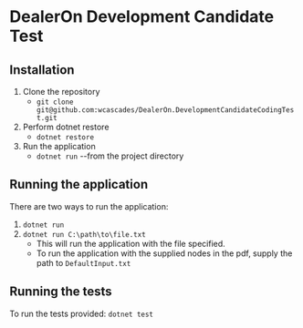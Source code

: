 DealerOn Development Candidate Test
==========
Installation
----------------------
1. Clone the repository 
    - `git clone git@github.com:wcascades/DealerOn.DevelopmentCandidateCodingTest.git`
2. Perform dotnet restore
    - `dotnet restore`
3. Run the application
    - `dotnet run` --from the project directory

Running the application
----------------------
There are two ways to run the application:
1. `dotnet run` 
2. `dotnet run C:\path\to\file.txt`
   - This will run the application with the file specified.
   - To run the application with the supplied nodes in the pdf, supply the path to `DefaultInput.txt`
   
Running the tests
----------------------
To run the tests provided:
`dotnet test`
